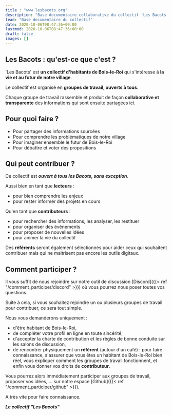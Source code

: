 ```yaml
---
title : "www.lesbacots.org"
description: "Base documentaire collaborative du collectif 'Les Bacots'"
lead: "Base documentaire du collectif"
date: 2020-10-06T08:47:36+00:00
lastmod: 2020-10-06T08:47:36+00:00
draft: false
images: []
---
```


## Les Bacots : qu'est-ce que c'est ?

'Les Bacots' est **un collectif d'habitants de Bois-le-Roi** qui s'intéresse à **la vie et au futur de notre village**.

Le collectif est organisé en **groupes de travail, ouverts à tous**.

Chaque groupe de travail rassemble et produit de façon **collaborative et transparente** des informations qui sont ensuite partagées ici.


## Pour quoi faire ?

- Pour partager des informations sourcées
- Pour comprendre les problématiques de notre village
- Pour imaginer ensemble le futur de Bois-le-Roi
- Pour débattre et voter des propositions

## Qui peut contribuer ?

Ce collectif est ***ouvert à tous les Bacots, sans exception***.

Aussi bien en tant que **lecteurs** :

- pour bien comprendre les enjeux
- pour rester informer des projets en cours

Qu'en tant que **contributeurs** :

- pour rechercher des informations, les analyser, les restituer
- pour organiser des évènements
- pour proposer de nouvelles idées
- pour animer la vie du collectif

Des **référents** seront également sélectionnés pour aider ceux qui souhaitent contribuer mais qui ne maitrisent pas encore les outils digitaux.

## Comment participer ?

Il vous suffit de nous rejoindre sur notre outil de discussion  [Discord]({{< ref "/comment_participer/discord" >}}) où vous pourrez nous poser toutes vos questions.

Suite à cela, si vous souhaitez rejoindre un ou plusieurs groupes de travail pour contribuer, ce sera tout simple.

Nous vous demanderons uniquement :
- d'être habitant de Bois-le-Roi,
- de compléter votre profil en ligne en toute sincérité,
- d'accepter la charte de contribution et les règles de bonne conduite sur les salons de discussion,
- de rencontrer physiquement un **référent** (autour d'un café) : pour faire connaissance, s'assurer que vous êtes un habitant de Bois-le-Roi bien réel, vous expliquer comment  les groupes de travail fonctionnent, et enfin vous donner vos droits de **contributeur**.

Vous pourrez alors immédiatement participer aux groupes de travail, proposer vos idées, ... sur notre espace [Github]({{< ref "/comment_participer/github" >}}).

A très vite pour faire connaissance.

***Le collectif "Les Bacots"***
